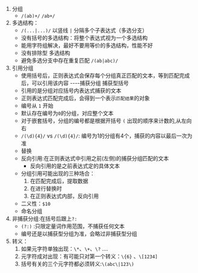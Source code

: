 1. 分组
    - `/(ab)+/`  `/ab+/`
2. 多选结构：
   - `/(...|...)/` 以竖线 `|` 分隔多个子表达式（多选分支）
   -  没有括号的多选结构：将整个表达式视为一个多选结构
   -  能用字符组解决，最好不要用等价的多选结构，性能不好
   -  没有排除型 多选结构
   -  避免多选分支中存在重复匹配 `/(ab|abc)/`
3. 引用分组
   - 使用括号后，正则表达式会保存每个分组真正匹配的文本，等到匹配完成后，可以引用该内容 ----捕获分组  捕获型括号
   - 引用的是分组对应括号内表达式捕获的文本
   - 正则表达式匹配完成后，会得到一个表示`匹配结果`的对象
   - 编号从 `1` 开始
   - 默认存在编号为`0`的分组，对应整个文本
   - 对于嵌套括号，分组的编号都是根据开括号 `(` 出现的顺序来计数的,从左向右
   - `/(\d){4}/` vs `/(\d){4}/`: 编号为1的分组有4个，捕获的内容以最后一次为准
   - 替换
   - 反向引用:在正则表达式中引用之前(左侧)的捕获分组匹配的文本
     - 反向引用的是之前表达式定的具体文本
   - 分组引用可能出现的三种场合：
     1.  在匹配完成后，提取数据
     2.  在进行替换时
     3.  在正则表达式内部，反向引用
   - 二义性：`$10`
   - 命名分组
  4. 非捕获分组:在括号后跟上`?:` 
       - `(?:)` :只限定量词作用范围，不捕获任何文本
       - 编号还是以捕获型分组为准，会略过非捕获型分组
  5. 转义：
     1. 如果元字符单独出现：`\*`、`\+`、`\?` ....
     2. 元字符成对出现：有可能只对第一个转义：`\{6}` 、`\[1234]`
     3. 括号有关的三个元字符都必须转义:`\(abc\|123\)`